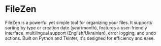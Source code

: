 # FileZen
FileZen is a powerful yet simple tool for organizing your files. It supports sorting by type or creation date (year/month), features a user-friendly interface, multilingual support (English/Ukrainian), error logging, and undo actions. Built on Python and Tkinter, it's designed for efficiency and ease.
